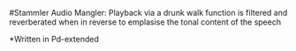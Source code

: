 #Stammler
Audio Mangler: 
  Playback via a drunk walk function is filtered and reverberated when in reverse to emplasise the tonal content of the speech
  

*Written in Pd-extended
